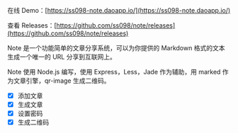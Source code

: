 在线 Demo：[https://ss098-note.daoapp.io/](https://ss098-note.daoapp.io/)

查看 Releases：[https://github.com/ss098/note/releases](https://github.com/ss098/note/releases)

Note 是一个功能简单的文章分享系统，可以为你提供的 Markdown 格式的文本生成一个唯一的 URL 分享到互联网上。

Note 使用 Node.js 编写，使用 Express，Less，Jade 作为辅助，用 marked 作为文章引擎，qr-image 生成二维码。

 - [x] 添加文章
 - [x] 生成文章
 - [x] 设置密码
 - [x] 生成二维码